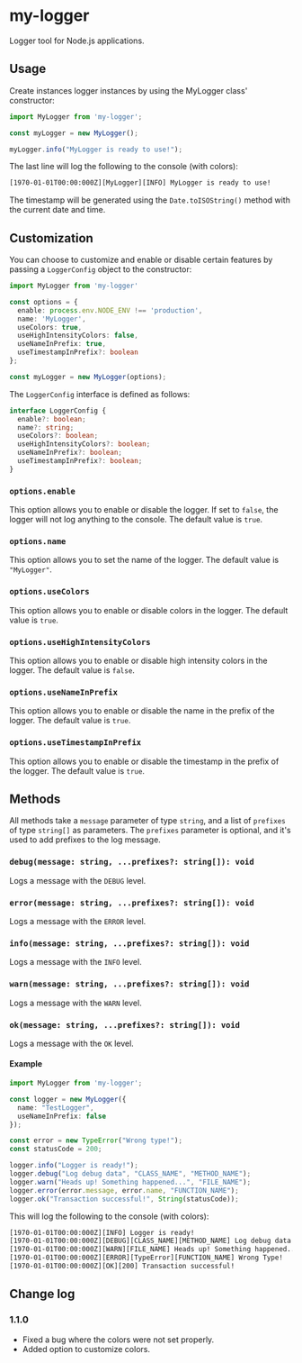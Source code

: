 # my-logger
Logger tool for Node.js applications.

## Usage
Create instances logger instances by using the MyLogger class' constructor:

```typescript
import MyLogger from 'my-logger';

const myLogger = new MyLogger();

myLogger.info("MyLogger is ready to use!");
```
The last line will log the following to the console (with colors):

```bash
[1970-01-01T00:00:000Z][MyLogger][INFO] MyLogger is ready to use!
```
The timestamp will be generated using the `Date.toISOString()` method with the current date and time.
## Customization
You can choose to customize and enable or disable certain features by passing a `LoggerConfig` object to the constructor:

```typescript
import MyLogger from 'my-logger'

const options = {
  enable: process.env.NODE_ENV !== 'production',
  name: 'MyLogger',
  useColors: true,
  useHighIntensityColors: false,
  useNameInPrefix: true,
  useTimestampInPrefix?: boolean
};

const myLogger = new MyLogger(options);
```

The `LoggerConfig` interface is defined as follows:

```typescript
interface LoggerConfig {
  enable?: boolean;
  name?: string;
  useColors?: boolean;
  useHighIntensityColors?: boolean;
  useNameInPrefix?: boolean;
  useTimestampInPrefix?: boolean;
}
```

### `options.enable`
This option allows you to enable or disable the logger.
If set to `false`, the logger will not log anything to the console.
The default value is `true`.

### `options.name`
This option allows you to set the name of the logger.
The default value is `"MyLogger"`.

### `options.useColors`
This option allows you to enable or disable colors in the logger.
The default value is `true`.

### `options.useHighIntensityColors`
This option allows you to enable or disable high intensity colors in the logger.
The default value is `false`.

### `options.useNameInPrefix`
This option allows you to enable or disable the name in the prefix of the logger.
The default value is `true`.

### `options.useTimestampInPrefix`
This option allows you to enable or disable the timestamp in the prefix of the logger.
The default value is `true`.

## Methods
All methods take a `message` parameter of type `string`, and a list of `prefixes` of type `string[]` as parameters.
The `prefixes` parameter is optional, and it's used to add prefixes to the log message.

### `debug(message: string, ...prefixes?: string[]): void`
Logs a message with the `DEBUG` level.

### `error(message: string, ...prefixes?: string[]): void`
Logs a message with the `ERROR` level.

### `info(message: string, ...prefixes?: string[]): void`
Logs a message with the `INFO` level.

### `warn(message: string, ...prefixes?: string[]): void`
Logs a message with the `WARN` level.

### `ok(message: string, ...prefixes?: string[]): void`
Logs a message with the `OK` level.

#### Example
```typescript
import MyLogger from 'my-logger';

const logger = new MyLogger({
  name: "TestLogger",
  useNameInPrefix: false
});

const error = new TypeError("Wrong type!");
const statusCode = 200;

logger.info("Logger is ready!");
logger.debug("Log debug data", "CLASS_NAME", "METHOD_NAME");
logger.warn("Heads up! Something happened...", "FILE_NAME");
logger.error(error.message, error.name, "FUNCTION_NAME");
logger.ok("Transaction successful!", String(statusCode));
```
This will log the following to the console (with colors):
```bash
[1970-01-01T00:00:000Z][INFO] Logger is ready!
[1970-01-01T00:00:000Z][DEBUG][CLASS_NAME][METHOD_NAME] Log debug data
[1970-01-01T00:00:000Z][WARN][FILE_NAME] Heads up! Something happened...
[1970-01-01T00:00:000Z][ERROR][TypeError][FUNCTION_NAME] Wrong Type!
[1970-01-01T00:00:000Z][OK][200] Transaction successful!
```

## Change log
### 1.1.0
- Fixed a bug where the colors were not set properly.
- Added option to customize colors.
